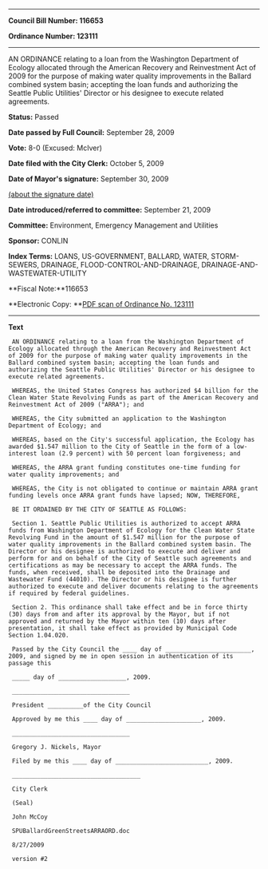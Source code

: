 

********

**Council Bill Number: 116653**
   
**Ordinance Number: 123111**
********

 AN ORDINANCE relating to a loan from the Washington Department of Ecology allocated through the American Recovery and Reinvestment Act of 2009 for the purpose of making water quality improvements in the Ballard combined system basin; accepting the loan funds and authorizing the Seattle Public Utilities' Director or his designee to execute related agreements.

**Status:** Passed
   
**Date passed by Full Council:** September 28, 2009
   
**Vote:** 8-0 (Excused: McIver)
   
**Date filed with the City Clerk:** October 5, 2009
   
**Date of Mayor's signature:** September 30, 2009
   
[(about the signature date)](/~public/approvaldate.htm)
   
   
   
**Date introduced/referred to committee:** September 21, 2009
   
**Committee:** Environment, Emergency Management and Utilities
   
**Sponsor:** CONLIN
   
   
**Index Terms:** LOANS, US-GOVERNMENT, BALLARD, WATER, STORM-SEWERS, DRAINAGE, FLOOD-CONTROL-AND-DRAINAGE, DRAINAGE-AND-WASTEWATER-UTILITY

**Fiscal Note:**116653

**Electronic Copy: **[PDF scan of Ordinance No. 123111](/~archives/Ordinances/Ord_123111.pdf)

********

**Text**
   
```
 AN ORDINANCE relating to a loan from the Washington Department of Ecology allocated through the American Recovery and Reinvestment Act of 2009 for the purpose of making water quality improvements in the Ballard combined system basin; accepting the loan funds and authorizing the Seattle Public Utilities' Director or his designee to execute related agreements.

 WHEREAS, the United States Congress has authorized $4 billion for the Clean Water State Revolving Funds as part of the American Recovery and Reinvestment Act of 2009 ("ARRA"); and

 WHEREAS, the City submitted an application to the Washington Department of Ecology; and

 WHEREAS, based on the City's successful application, the Ecology has awarded $1.547 million to the City of Seattle in the form of a low- interest loan (2.9 percent) with 50 percent loan forgiveness; and

 WHEREAS, the ARRA grant funding constitutes one-time funding for water quality improvements; and

 WHEREAS, the City is not obligated to continue or maintain ARRA grant funding levels once ARRA grant funds have lapsed; NOW, THEREFORE,

 BE IT ORDAINED BY THE CITY OF SEATTLE AS FOLLOWS:

 Section 1. Seattle Public Utilities is authorized to accept ARRA funds from Washington Department of Ecology for the Clean Water State Revolving Fund in the amount of $1.547 million for the purpose of water quality improvements in the Ballard combined system basin. The Director or his designee is authorized to execute and deliver and perform for and on behalf of the City of Seattle such agreements and certifications as may be necessary to accept the ARRA funds. The funds, when received, shall be deposited into the Drainage and Wastewater Fund (44010). The Director or his designee is further authorized to execute and deliver documents relating to the agreements if required by federal guidelines.

 Section 2. This ordinance shall take effect and be in force thirty (30) days from and after its approval by the Mayor, but if not approved and returned by the Mayor within ten (10) days after presentation, it shall take effect as provided by Municipal Code Section 1.04.020.

 Passed by the City Council the ____ day of ________________________, 2009, and signed by me in open session in authentication of its passage this

 _____ day of ___________________, 2009.

 _________________________________

 President __________of the City Council

 Approved by me this ____ day of _____________________, 2009.

 _________________________________

 Gregory J. Nickels, Mayor

 Filed by me this ____ day of __________________________, 2009.

 ____________________________________

 City Clerk

 (Seal)

 John McCoy

 SPUBallardGreenStreetsARRAORD.doc

 8/27/2009

 version #2

```
